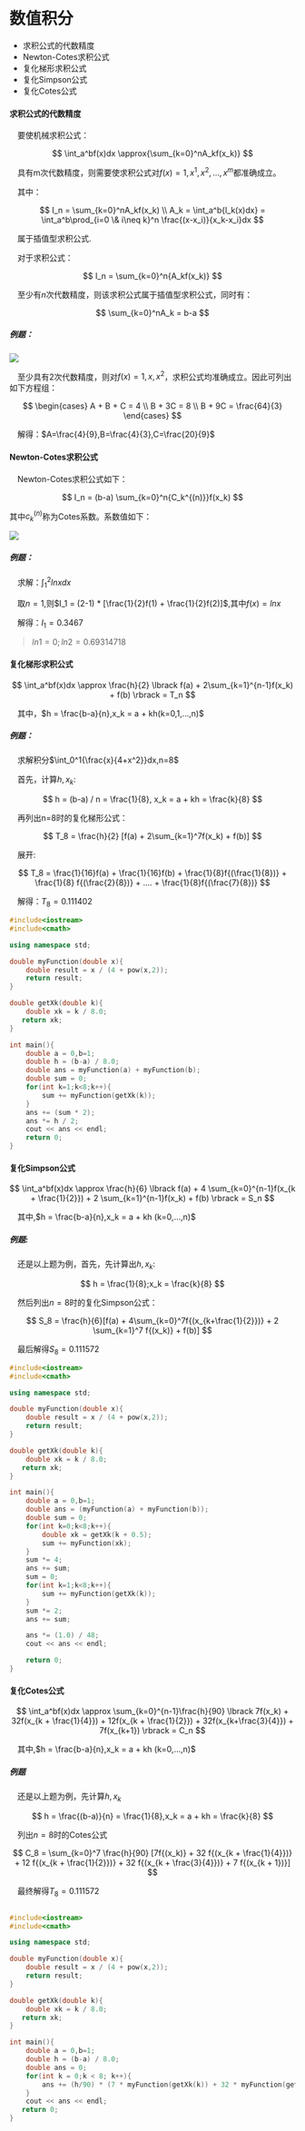 # 数值积分

- 求积公式的代数精度
- Newton-Cotes求积公式
- 复化梯形求积公式
- 复化Simpson公式
- 复化Cotes公式


#### 求积公式的代数精度

&emsp;要使机械求积公式：

$$
    \int_a^bf(x)dx \approx{\sum_{k=0}^nA_kf(x_k)}
$$

&emsp;具有m次代数精度，则需要使求积公式对$f(x) = 1,x^1,x^2,...,x^m$都准确成立。

&emsp;其中：

$$
   I_n = \sum_{k=0}^nA_kf(x_k) \\
   A_k = \int_a^b{l_k(x)dx} = \int_a^b\prod_{i=0 \& i\neq k}^n \frac{(x-x_i)}{x_k-x_i}dx
$$

&emsp;属于插值型求积公式.

&emsp;对于求积公式：

$$
    I_n = \sum_{k=0}^n{A_kf(x_k)}
$$

&emsp;至少有$n$次代数精度，则该求积公式属于插值型求积公式，同时有：

$$
    \sum_{k=0}^nA_k = b-a
$$

##### 例题：

![](imgs/5.png)

&emsp;至少具有2次代数精度，则对$f(x) = 1,x,x^2$，求积公式均准确成立。因此可列出如下方程组：

$$
\begin{cases}
    A + B + C = 4 \\
    B + 3C = 8 \\
    B + 9C = \frac{64}{3}
\end{cases}
$$

&emsp;解得：$A=\frac{4}{9},B=\frac{4}{3},C=\frac{20}{9}$

#### Newton-Cotes求积公式

&emsp;Newton-Cotes求积公式如下：

$$
    I_n = (b-a) \sum_{k=0}^n{C_k^{(n)}}f(x_k)
$$

其中$c_k^{(n)}$称为Cotes系数。系数值如下：

![](imgs/6.png)


##### 例题：

&emsp;求解：$\int_1^2{lnx}dx$

&emsp;取$n=1$,则$I_1 = (2-1) * [\frac{1}{2}f(1) + \frac{1}{2}f(2)]$,其中$f(x) = lnx$

&emsp;解得：$I_1 = 0.3467$

> $ln1 = 0;ln2 = 0.69314718$

#### 复化梯形求积公式

$$
    \int_a^bf(x)dx \approx \frac{h}{2} \lbrack f(a) + 2\sum_{k=1}^{n-1}f(x_k) + f(b) \rbrack = T_n
$$

&emsp;其中，$h = \frac{b-a}{n},x_k = a + kh(k=0,1,...,n)$

##### 例题：

&emsp;求解积分$\int_0^1{\frac{x}{4+x^2}}dx,n=8$

&emsp;首先，计算$h,x_k$:

$$
    h = (b-a) / n = \frac{1}{8}, x_k = a + kh = \frac{k}{8}
$$  

&emsp;再列出n=8时的复化梯形公式：

$$
    T_8 = \frac{h}{2} [f(a) + 2\sum_{k=1}^7f(x_k) + f(b)]
$$

&emsp;展开:

$$
    T_8 = \frac{1}{16}f(a) + \frac{1}{16}f(b) + \frac{1}{8}f{(\frac{1}{8})} + \frac{1}{8} f{(\frac{2}{8})} + .... + \frac{1}{8}f{(\frac{7}{8})}
$$

&emsp;解得：$T_8 = 0.111402$


```cpp
#include<iostream>
#include<cmath>

using namespace std;

double myFunction(double x){
    double result = x / (4 + pow(x,2));
    return result;
}

double getXk(double k){
    double xk = k / 8.0;
   return xk; 
}

int main(){
    double a = 0,b=1;
    double h = (b-a) / 8.0;
    double ans = myFunction(a) + myFunction(b);
    double sum = 0;
    for(int k=1;k<8;k++){
        sum += myFunction(getXk(k));
    }
    ans += (sum * 2);
    ans *= h / 2;
    cout << ans << endl;
    return 0;
}
```

#### 复化Simpson公式

$$
    \int_a^bf(x)dx \approx \frac{h}{6} \lbrack f(a) + 4 \sum_{k=0}^{n-1}f(x_{k + \frac{1}{2}}) + 2 \sum_{k=1}^{n-1}f(x_k) + f(b) \rbrack = S_n
$$

&emsp;其中,$h = \frac{b-a}{n},x_k = a + kh (k=0,...,n)$

##### 例题:

&emsp;还是以上题为例，首先，先计算出$h,x_k$:

$$
    h = \frac{1}{8};x_k = \frac{k}{8}
$$

&emsp;然后列出$n=8$时的复化Simpson公式：

$$
    S_8 = \frac{h}{6}[f(a) + 4\sum_{k=0}^7f{(x_{k+\frac{1}{2}})} + 2 \sum_{k=1}^7 f{(x_k)} + f(b)]
$$

&emsp;最后解得$S_8 = 0.111572$

```cpp
#include<iostream>
#include<cmath>

using namespace std;

double myFunction(double x){
    double result = x / (4 + pow(x,2));
    return result;
}

double getXk(double k){
    double xk = k / 8.0;
   return xk; 
}

int main(){
    double a = 0,b=1;
    double ans = (myFunction(a) + myFunction(b));
    double sum = 0;
    for(int k=0;k<8;k++){
        double xk = getXk(k + 0.5);
        sum += myFunction(xk);
    }
    sum *= 4;
    ans += sum;
    sum = 0;
    for(int k=1;k<8;k++){
        sum += myFunction(getXk(k));
    }
    sum *= 2;
    ans += sum;

    ans *= (1.0) / 48;
    cout << ans << endl;

    return 0;
}
```


#### 复化Cotes公式

$$
    \int_a^bf(x)dx \approx \sum_{k=0}^{n-1}\frac{h}{90} \lbrack 7f(x_k) + 32f(x_{k + \frac{1}{4}}) + 12f(x_{k + \frac{1}{2}}) + 32f(x_{k+\frac{3}{4}}) + 7f(x_{k+1})  \rbrack = C_n
$$

&emsp;其中,$h = \frac{b-a}{n},x_k = a + kh (k=0,...,n)$

##### 例题

&emsp;还是以上题为例，先计算$h,x_k$

$$
    h = \frac{(b-a)}{n} = \frac{1}{8},x_k = a + kh = \frac{k}{8}
$$

&emsp;列出$n=8$时的Cotes公式

$$
    C_8 = \sum_{k=0}^7 \frac{h}{90} [7f{(x_k)} + 32 f{(x_{k + \frac{1}{4}})} + 12 f{(x_{k + \frac{1}{2}})} + 32 f{(x_{k + \frac{3}{4}})} + 7 f{(x_{k + 1})}]
$$

&emsp;最终解得$T_8 = 0.111572$

```cpp

#include<iostream>
#include<cmath>

using namespace std;

double myFunction(double x){
    double result = x / (4 + pow(x,2));
    return result;
}

double getXk(double k){
    double xk = k / 8.0;
   return xk; 
}

int main(){
    double a = 0,b=1;
    double h = (b-a) / 8.0;
    double ans = 0;
    for(int k = 0;k < 8; k++){
        ans += (h/90) * (7 * myFunction(getXk(k)) + 32 * myFunction(getXk(k + 1.0 / 4)) + 12 * myFunction(getXk(k+1.0/2)) + 32 * myFunction(getXk(k + 3.0 / 4)) + 7*myFunction(getXk(k+1)) );
    }
    cout << ans << endl;
   return 0;
}
```
